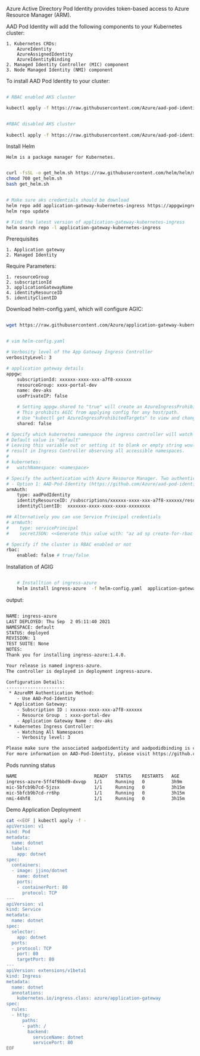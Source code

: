 Azure Active Directory Pod Identity provides token-based access to Azure Resource Manager (ARM).


AAD Pod Identity will add the following components to your Kubernetes cluster: 
    
    1. Kubernetes CRDs: 
        AzureIdentity
        AzureAssignedIdentity
        AzureIdentityBinding 
    2. Managed Identity Controller (MIC) component 
    3. Node Managed Identity (NMI) component

To install AAD Pod Identity to your cluster:

    

```bash

# RBAC enabled AKS cluster

kubectl apply -f https://raw.githubusercontent.com/Azure/aad-pod-identity/v1.6.0/deploy/infra/deployment-rbac.yaml

```
```bash

#RBAC disabled AKS cluster
    
kubectl apply -f https://raw.githubusercontent.com/Azure/aad-pod-identity/v1.6.0/deploy/infra/deployment.yaml

```

Install Helm 

    Helm is a package manager for Kubernetes.

```bash

curl -fsSL -o get_helm.sh https://raw.githubusercontent.com/helm/helm/master/scripts/get-helm-3
chmod 700 get_helm.sh
bash get_helm.sh

```

```bash

# Make sure aks credentials should be download
helm repo add application-gateway-kubernetes-ingress https://appgwingress.blob.core.windows.net/ingress-azure-helm-package/
helm repo update

# Find the latest version of application-gateway-kubernetes-ingress
helm search repo -l application-gateway-kubernetes-ingress

```

Prerequisites

    1. Application gateway
    2. Managed Identity


Require Parameters:

    1. resourceGroup
    2. subscriptionId
    3. applicationGatewayName
    4. identityResourceID
    5. identityClientID

Download helm-config.yaml, which will configure AGIC: 

```bash

wget https://raw.githubusercontent.com/Azure/application-gateway-kubernetes-ingress/master/docs/examples/sample-helm-config.yaml -O helm-config.yaml

```


```bash

# vim helm-config.yaml

# Verbosity level of the App Gateway Ingress Controller
verbosityLevel: 3

# application gateway details
appgw:
    subscriptionId: xxxxxx-xxxx-xxx-a7f8-xxxxxx
    resourceGroup: xxxx-portal-dev
    name: dev-aks
    usePrivateIP: false

    # Setting appgw.shared to "true" will create an AzureIngressProhibitedTarget CRD.
    # This prohibits AGIC from applying config for any host/path.
    # Use "kubectl get AzureIngressProhibitedTargets" to view and change this.
    shared: false

# Specify which kubernetes namespace the ingress controller will watch
# Default value is "default"
# Leaving this variable out or setting it to blank or empty string would
# result in Ingress Controller observing all accessible namespaces.
#
# kubernetes:
#   watchNamespace: <namespace>

# Specify the authentication with Azure Resource Manager. Two authentication methods are available:
# - Option 1: AAD-Pod-Identity (https://github.com/Azure/aad-pod-identity)
armAuth:
    type: aadPodIdentity
    identityResourceID: /subscriptions/xxxxxx-xxxx-xxx-a7f8-xxxxxx/resourceGroups/xxxx-portal-dev/providers/Microsoft.ManagedIdentity/userAssignedIdentities/apg-keyvault
    identityClientID:  xxxxxxx-xxxx-xxxx-xxxx-xxxxxxxx

## Alternatively you can use Service Principal credentials
# armAuth:
#    type: servicePrincipal
#    secretJSON: <<Generate this value with: "az ad sp create-for-rbac --subscription <subscription-uuid> --sdk-auth | base64 -w0" >>

# Specify if the cluster is RBAC enabled or not
rbac:
    enabled: false # true/false


```

Installation of AGIG

```bash

    # Installtion of ingress-azure
    helm install ingress-azure  -f helm-config.yaml  application-gateway-kubernetes-ingress/ingress-azure --version 1.4.0

```

output:

```bash

NAME: ingress-azure
LAST DEPLOYED: Thu Sep  2 05:11:40 2021
NAMESPACE: default
STATUS: deployed
REVISION: 1
TEST SUITE: None
NOTES:
Thank you for installing ingress-azure:1.4.0.

Your release is named ingress-azure.
The controller is deployed in deployment ingress-azure.

Configuration Details:
----------------------
 * AzureRM Authentication Method:
    - Use AAD-Pod-Identity
 * Application Gateway:
    - Subscription ID : xxxxxx-xxxx-xxx-a7f8-xxxxxx
    - Resource Group  : xxxx-portal-dev
    - Application Gateway Name : dev-aks
 * Kubernetes Ingress Controller:
    - Watching All Namespaces
    - Verbosity level: 3

Please make sure the associated aadpodidentity and aadpodidbinding is configured.
For more information on AAD-Pod-Identity, please visit https://github.com/Azure/aad-pod-identity

```

Pods running status

```sh
NAME                             READY   STATUS    RESTARTS   AGE
ingress-azure-5ff4f9bbd9-dxvqp   1/1     Running   0          3h9m
mic-5bfcb9b7cd-5jzsx             1/1     Running   0          3h15m
mic-5bfcb9b7cd-rr6hp             1/1     Running   0          3h15m
nmi-44hf8                        1/1     Running   0          3h15m


```


Demo Application Deployment

```sh
cat <<EOF | kubectl apply -f -
apiVersion: v1
kind: Pod
metadata:
  name: dotnet
  labels:
    app: dotnet
spec:
  containers:
  - image: jjino/dotnet
    name: dotnet
    ports:
    - containerPort: 80
      protocol: TCP
---
apiVersion: v1
kind: Service
metadata:
  name: dotnet
spec:
  selector:
    app: dotnet
  ports:
  - protocol: TCP
    port: 80
    targetPort: 80
---
apiVersion: extensions/v1beta1
kind: Ingress
metadata:
  name: dotnet
  annotations:
    kubernetes.io/ingress.class: azure/application-gateway
spec:
  rules:
  - http:
      paths:
      - path: /
        backend:
          serviceName: dotnet
          servicePort: 80
EOF

```